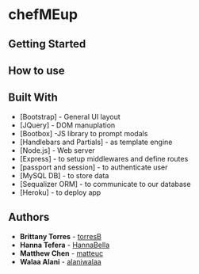 # chefMEup

## Getting Started

## How to use


## Built With

* [Bootstrap] - General UI layout
* [JQuery] - DOM manuplation
* [Bootbox] -JS library to prompt modals 
* [Handlebars and Partials] - as template engine
* [Node.js] - Web server
* [Express] - to setup middlewares and define routes
* [passport and session] - to authenticate user 
* [MySQL DB] - to store data
* [Sequalizer ORM] - to communicate to our database
* [Heroku] - to deploy app


## Authors

* **Brittany Torres** - [torresB](https://github.com/torresB)
* **Hanna Tefera** - [HannaBella](https://github.com/HannaBella)
* **Matthew Chen** - [matteuc](https://github.com/matteuc)
* **Walaa Alani** - [alaniwalaa](https://github.com/alaniwalaa)
